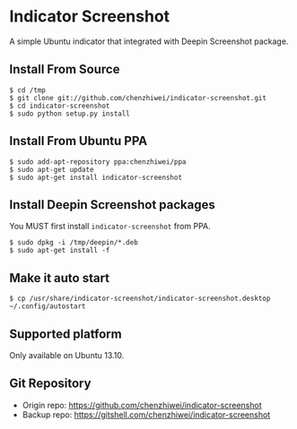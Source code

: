 # Indicator Screenshot

A simple Ubuntu indicator that integrated with Deepin Screenshot package.

## Install From Source

```
$ cd /tmp
$ git clone git://github.com/chenzhiwei/indicator-screenshot.git
$ cd indicator-screenshot
$ sudo python setup.py install
```

## Install From Ubuntu PPA

```
$ sudo add-apt-repository ppa:chenzhiwei/ppa
$ sudo apt-get update
$ sudo apt-get install indicator-screenshot
```

## Install Deepin Screenshot packages

You MUST first install `indicator-screenshot` from PPA.

```
$ sudo dpkg -i /tmp/deepin/*.deb
$ sudo apt-get install -f
```

## Make it auto start

```
$ cp /usr/share/indicator-screenshot/indicator-screenshot.desktop ~/.config/autostart
```

## Supported platform

Only available on Ubuntu 13.10.

## Git Repository

* Origin repo: <https://github.com/chenzhiwei/indicator-screenshot>
* Backup repo: <https://gitshell.com/chenzhiwei/indicator-screenshot>
